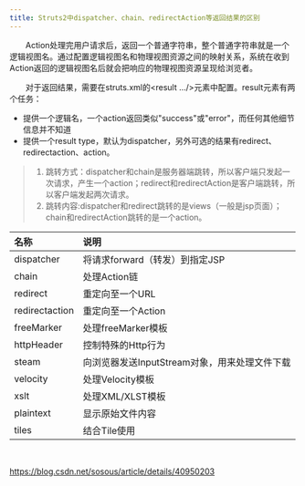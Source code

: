```yaml
---
title: Struts2中dispatcher、chain、redirectAction等返回结果的区别
---
```


&emsp;&emsp;Action处理完用户请求后，返回一个普通字符串，整个普通字符串就是一个逻辑视图名。通过配置逻辑视图名和物理视图资源之间的映射关系，系统在收到Action返回的逻辑视图名后就会把响应的物理视图资源呈现给浏览者。

&emsp;&emsp;对于返回结果，需要在struts.xml的<result .../>元素中配置。result元素有两个任务：
* 提供一个逻辑名，一个action返回类似"success"或"error"，而任何其他细节信息并不知道
* 提供一个result type，默认为dispatcher，另外可选的结果有redirect、redirectaction、action。
>1. 跳转方式：dispatcher和chain是服务器端跳转，所以客户端只发起一次请求，产生一个action；redirect和redirectAction是客户端跳转，所以客户端发起两次请求。
>2. 跳转内容:dispatcher和redirect跳转的是views（一般是jsp页面）；chain和redirectAction跳转的是一个action。


|**名称**|**说明**|
|:--|:-|
|dispatcher|将请求forward（转发）到指定JSP|
|chain|处理Action链|
|redirect|重定向至一个URL|
|redirectaction|重定向至一个Action|
|freeMarker|处理freeMarker模板|
|httpHeader|控制特殊的Http行为|
|steam|向浏览器发送InputStream对象，用来处理文件下载|
|velocity|处理Velocity模板|
|xslt|处理XML/XLST模板|
|plaintext|显示原始文件内容|
|tiles|结合Tile使用|


<br>

https://blog.csdn.net/sosous/article/details/40950203
